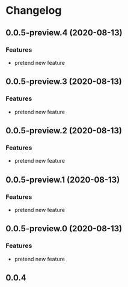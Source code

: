 # Changelog

## 0.0.5-preview.4 (2020-08-13)

### Features

- pretend new feature

## 0.0.5-preview.3 (2020-08-13)

### Features

- pretend new feature

## 0.0.5-preview.2 (2020-08-13)

### Features

- pretend new feature

## 0.0.5-preview.1 (2020-08-13)

### Features

- pretend new feature

## 0.0.5-preview.0 (2020-08-13)

### Features

- pretend new feature

## 0.0.4
